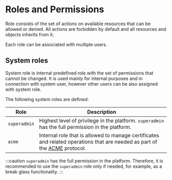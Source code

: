 # Roles and Permissions

Role consists of the set of actions on available resources that can be allowed or denied. All actions are forbidden by default and all resources and objects inherits from it.

Each role can be associated with multiple users.

## System roles

System role is internal predefined role with the set of permissions that cannot be changed.
It is used mainly for internal purposes and in connection with system user, however other users can be also assigned with system role. 

The following system roles are defined:

| Role         | Description                                                                                                                                                |
|--------------|------------------------------------------------------------------------------------------------------------------------------------------------------------|
| `superadmin` | Highest level of privilege in the platform. `superadmin` has the full permission in the platform.                                                          |
| `acme`       | Internal role that is allowed to manage certificates and related operations that are needed as part of the [ACME](../../protocols/acme/overview) protocol. |

:::caution
`superadmin` has the full permission in the platform. Therefore, it is recommended to use the `superadmin` role only if needed, for example, as a break glass functionality.
:::
